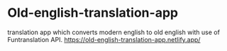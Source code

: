 # Old-english-translation-app
translation app which converts modern english to old english with use of Funtranslation API.
https://old-english-translation-app.netlify.app/
